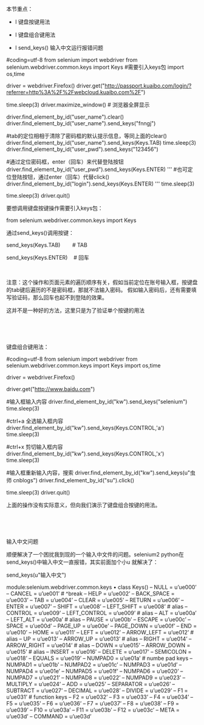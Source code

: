 本节重点：

- l 键盘按键用法

- l 键盘组合键用法

- l send_keys() 输入中文运行报错问题



#coding=utf-8
from selenium import webdriver
from selenium.webdriver.common.keys import Keys  #需要引入keys包
import os,time

driver = webdriver.Firefox()
driver.get("http://passport.kuaibo.com/login/?referrer=http%3A%2F%2Fwebcloud.kuaibo.com%2F")

time.sleep(3)
driver.maximize_window() # 浏览器全屏显示

driver.find_element_by_id("user_name").clear()
driver.find_element_by_id("user_name").send_keys("fnngj")

#tab的定位相相于清除了密码框的默认提示信息，等同上面的clear()
driver.find_element_by_id("user_name").send_keys(Keys.TAB)
time.sleep(3)
driver.find_element_by_id("user_pwd").send_keys("123456")

#通过定位密码框，enter（回车）来代替登陆按钮
driver.find_element_by_id("user_pwd").send_keys(Keys.ENTER)
'''
#也可定位登陆按钮，通过enter（回车）代替click()
driver.find_element_by_id("login").send_keys(Keys.ENTER)
'''
time.sleep(3)

time.sleep(3)
driver.quit()

要想调用键盘按键操作需要引入keys包：

from selenium.webdriver.common.keys import Keys

通过send_keys()调用按键：

send_keys(Keys.TAB)        # TAB

send_keys(Keys.ENTER)    # 回车

 

注意：这个操作和页面元素的遍历顺序有关，假如当前定位在账号输入框，按键盘的tab键后遍历的不是密码框，那就不法输入密码。 假如输入密码后，还有需要填写验证码，那么回车也起不到登陆的效果。

这并不是一种好的方法，这里只是为了验证单个按键的用法

 

 

键盘组合键用法：

#coding=utf-8
from selenium import webdriver
from selenium.webdriver.common.keys import Keys
import os,time

driver = webdriver.Firefox()

driver.get("http://www.baidu.com")

#输入框输入内容
driver.find_element_by_id("kw").send_keys("selenium")
time.sleep(3)

#ctrl+a 全选输入框内容
driver.find_element_by_id("kw").send_keys(Keys.CONTROL,'a')
time.sleep(3)

#ctrl+x 剪切输入框内容
driver.find_element_by_id("kw").send_keys(Keys.CONTROL,'x')
time.sleep(3)

#输入框重新输入内容，搜索
driver.find_element_by_id("kw").send_keys(u"虫师 cnblogs")
driver.find_element_by_id("su").click()

time.sleep(3)
driver.quit()

上面的操作没有实际意义，但向我们演示了键盘组合按键的用法。

 

 

输入中文问题

顺便解决了一个困扰我到现的一个输入中文件的问题。selenium2 python在send_keys()中输入中文一直报错，其实前面加个小u 就解决了：

send_keys(u"输入中文")

module:selenium.webdriver.common.keys
• class Keys()
– NULL = u’ue000’
– CANCEL = u’ue001’ # ^break
– HELP = u’ue002’
– BACK_SPACE = u’ue003’
– TAB = u’ue004’
– CLEAR = u’ue005’
– RETURN = u’ue006’
– ENTER = u’ue007’
– SHIFT = u’ue008’
– LEFT_SHIFT = u’ue008’ # alias
– CONTROL = u’ue009’
– LEFT_CONTROL = u’ue009’ # alias
– ALT = u’ue00a’
– LEFT_ALT = u’ue00a’ # alias
– PAUSE = u’ue00b’
– ESCAPE = u’ue00c’
– SPACE = u’ue00d’
– PAGE_UP = u’ue00e’
– PAGE_DOWN = u’ue00f’
– END = u’ue010’
– HOME = u’ue011’
– LEFT = u’ue012’
– ARROW_LEFT = u’ue012’ # alias
– UP = u’ue013’
– ARROW_UP = u’ue013’ # alias
– RIGHT = u’ue014’
– ARROW_RIGHT = u’ue014’ # alias
– DOWN = u’ue015’
– ARROW_DOWN = u’ue015’ # alias
– INSERT = u’ue016’
– DELETE = u’ue017’
– SEMICOLON = u’ue018’
– EQUALS = u’ue019’
– NUMPAD0 = u’ue01a’ # numbe pad keys
– NUMPAD1 = u’ue01b’
– NUMPAD2 = u’ue01c’
– NUMPAD3 = u’ue01d’
– NUMPAD4 = u’ue01e’
– NUMPAD5 = u’ue01f’
– NUMPAD6 = u’ue020’
– NUMPAD7 = u’ue021’
– NUMPAD8 = u’ue022’
– NUMPAD9 = u’ue023’
– MULTIPLY = u’ue024’
– ADD = u’ue025’
– SEPARATOR = u’ue026’
– SUBTRACT = u’ue027’
– DECIMAL = u’ue028’
– DIVIDE = u’ue029’
– F1 = u’ue031’ # function keys
– F2 = u’ue032’
– F3 = u’ue033’
– F4 = u’ue034’
– F5 = u’ue035’
– F6 = u’ue036’
– F7 = u’ue037’
– F8 = u’ue038’
– F9 = u’ue039’
– F10 = u’ue03a’
– F11 = u’ue03b’
– F12 = u’ue03c’
– META = u’ue03d’
– COMMAND = u’ue03d’

